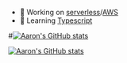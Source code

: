 
- 🔭 Working on [serverless](https://www.serverless.com/)/[AWS](https://aws.amazon.com/)
- 🌱 Learning [Typescript](https://www.typescriptlang.org/)

#[![Aaron's GitHub stats](https://github-readme-stats.vercel.app/api?username=oconnorir)](https://github.com/oconnorir/github-readme-stats)

[![Aaron's GitHub stats](https://github-readme-stats.vercel.app/api?username=oconnorir)](https://github.com/oconnorir/github-readme-stats)
